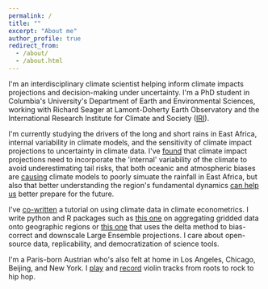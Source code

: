 ```yaml
---
permalink: /
title: ""
excerpt: "About me"
author_profile: true
redirect_from: 
  - /about/
  - /about.html
---
```


I'm an interdisciplinary climate scientist helping inform climate impacts projections and decision-making under uncertainty. I'm a PhD student in Columbia's University's Department of Earth and Environmental Sciences, working with Richard Seager at Lamont-Doherty Earth Observatory and the International Research Institute for Climate and Society ([IRI](iri.columbia.edu)). 

I'm currently studying the drivers of the long and short rains in East Africa, internal variability in climate models, and the sensitivity of climate impact projections to uncertainty in climate data. I've [found](https://www.pnas.org/doi/abs/10.1073/pnas.2208095119) that climate impact projections need to incorporate the 'internal' variability of the climate to avoid underestimating tail risks, that both oceanic and atmospheric biases are [causing](https://link.springer.com/article/10.1007/s00382-022-06622-5) climate models to poorly simuate the rainfall in East Africa, but also that better understanding the region's fundamental dynamics [can help us](https://journals.ametsoc.org/view/journals/clim/aop/JCLI-D-23-0126.1/JCLI-D-23-0126.1.xml) better prepare for the future. 

I've [co-written](https://climateestimate.net/content/getting-started.html) a tutorial on using climate data in climate econometrics. I write python and R packages such as [this one](https://github.com/ks905383/xagg) on aggregating gridded data onto geographic regions or [this one](https://github.com/ks905383/quantproj) that uses the delta method to bias-correct and downscale Large Ensemble projections. I care about open-source data, replicability, and democratization of science tools.  

I'm a Paris-born Austrian who's also felt at home in Los Angeles, Chicago, Beijing, and New York. I [play](https://www.instagram.com/p/Bi-4AVCgX_J/?utm_source=ig_web_copy_link&igshid=MzRlODBiNWFlZA==) and [record](https://open.spotify.com/playlist/5SlQZFaXKp20BLHEvn1yp6?si=bee6e9b904e64e27) violin tracks from roots to rock to hip hop. 
